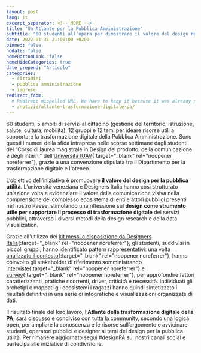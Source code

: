 ```yaml
---
layout: post
lang: it
excerpt_separator: <!-- MORE -->
title: "Un Atlante per la Pubblica Amministrazione"
subtitle: "60 studenti all’opera per dimostrare il valore del design nell’ambito della trasformazione digitale"
date: 2022-01-31 21:00:00 +0200
pinned: false
nodate: false
homeBottomLink: false
homeHideCategories: true
date_prepend: "Articolo"
categories:
  - cittadini
  - pubblica amministrazione
  - imprese
redirect_from:
  # Redirect mispelled URL. We have to keep it because it was already posted to Twitter
  - /notizie/altante-trasformazione-digitale-pa/
---
```


<!-- MORE -->
60 studenti, 5 ambiti di servizi al cittadino (gestione del territorio, istruzione, salute, cultura, mobilità), 12 gruppi e 12 temi per ideare risorse utili a supportare la trasformazione digitale della Pubblica Amministrazione. Sono questi i numeri della sfida intrapresa nelle scorse settimane dagli studenti del “Corso di laurea magistrale in Design del prodotto, della comunicazione e degli interni” dell’[Università IUAV](http://www5.iuav.it/homepage/){:target="_blank" rel="noopener noreferrer"}, grazie a una convenzione stipulata tra il Dipartimento per la trasformazione digitale e l'ateneo.

L’obiettivo dell’iniziativa è promuovere **il valore del design per la pubblica utilità**. L’università veneziana e Designers Italia hanno così strutturato un’azione volta a evidenziare il valore della comunicazione visiva nella comprensione del complesso ecosistema di enti e attori pubblici presenti nel nostro Paese, stimolando una riflessione sul **design come strumento utile per supportare il processo di trasformazione digitale** dei servizi pubblici, attraverso i diversi metodi della design research e della data visualization.

Grazie all'utilizzo dei [kit messi a disposizione da Designers Italia](https://designers.italia.it/kit/){:target="_blank" rel="noopener noreferrer"}, gli studenti, suddivisi in piccoli gruppi, hanno identificato pattern rappresentativi: una volta [analizzato il contesto](https://designers.italia.it/kit/analisi-contesto/){:target="_blank" rel="noopener noreferrer"}, hanno coinvolto gli stakeholder di riferimento somministrando [interviste](https://designers.italia.it/kit/interviste-utenti-stakeholder/){:target="_blank" rel="noopener noreferrer"} e [survey](https://designers.italia.it/kit/questionario-online/){:target="_blank" rel="noopener noreferrer"}, per approfondire fattori caratterizzanti, pratiche ricorrenti, driver, criticità e necessità. Individuati gli archetipi e mappati gli ecosistemi i ragazzi hanno quindi sintetizzato i risultati definitivi in una serie di infografiche e visualizzazioni organizzate di dati.

Il risultato finale del loro lavoro, l’**Atlante della trasformazione digitale della PA**, sarà discusso e condiviso con tutta la community, secondo una logica open, per ampliare la conoscenza e le risorse sull’argomento e avvicinare studenti, operatori pubblici e designer ai temi del design per la pubblica utilità. Per rimanere aggiornato segui #designPA sui nostri canali social e partecipa alle iniziative di condivisione. 
